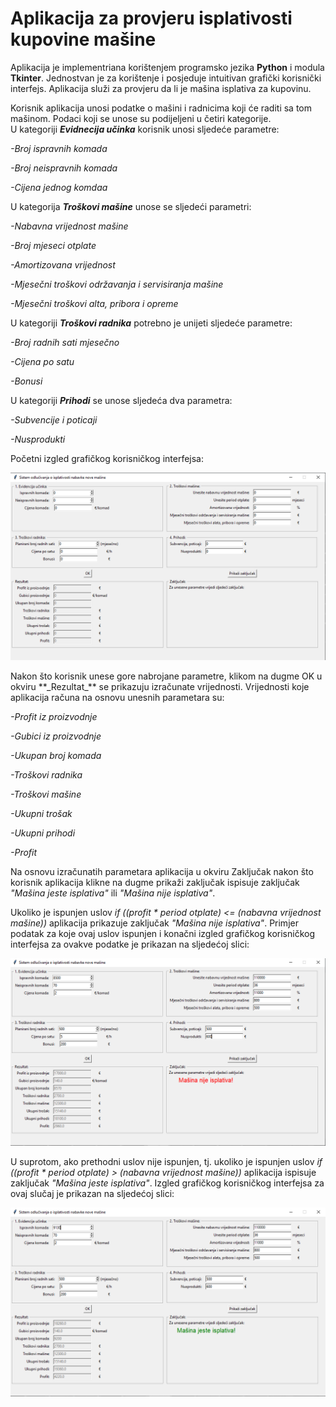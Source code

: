 # Aplikacija za provjeru isplativosti kupovine mašine

Aplikacija je implementriana korištenjem programsko jezika **Python** i modula **Tkinter**. Jednostvan je za korištenje i posjeduje intuitivan grafički korisnički interfejs. Aplikacija služi za provjeru da li je mašina isplativa za kupovinu. 

Korisnik aplikacija unosi podatke o mašini i radnicima koji će raditi sa tom mašinom. Podaci koji se unose su podijeljeni u četiri kategorije.  
U kategoriji **_Evidnecija učinka_** korisnik unosi sljedeće parametre:
  
  _-Broj ispravnih komada_
  
  _-Broj neispravnih komada_
  
  _-Cijena jednog komdaa_

U kategorija **_Troškovi mašine_** unose se sljedeći parametri:

  _-Nabavna vrijednost mašine_
  
  _-Broj mjeseci otplate_
  
  _-Amortizovana vrijednost_
  
  _-Mjesečni troškovi održavanja i servisiranja mašine_
  
  _-Mjesečni troškovi alta, pribora i opreme_
  
U kategoriji **_Troškovi radnika_** potrebno je unijeti sljedeće parametre:

  _-Broj radnih sati mjesečno_
  
  _-Cijena po satu_
  
  _-Bonusi_
  
U kategoriji **_Prihodi_** se unose sljedeća dva parametra:
  
  _-Subvencije i poticaji_
  
  _-Nusprodukti_
  

Početni izgled grafičkog korisničkog interfejsa:
<p align="left">
  <img src="https://raw.githubusercontent.com/velidp/Aplikacija-za-provjeru-isplativosti-kupovine-masine/master/Slike/GUI%201.png" width="800">
</p>
Nakon što korisnik unese gore nabrojane parametre, klikom na dugme OK u okviru **_Rezultat_** se prikazuju izračunate vrijednosti.
Vrijednosti koje aplikacija računa na osnovu unesnih parametara su:





  _-Profit iz proizvodnje_
  
  _-Gubici iz proizvodnje_
  
  _-Ukupan broj komada_
  
  _-Troškovi radnika_
  
  _-Troškovi mašine_
  
  _-Ukupni trošak_
  
  _-Ukupni prihodi_
  
  _-Profit_

Na osnovu izračunatih parametara aplikacija u okviru Zaključak nakon što korisnik aplikacija klikne na dugme prikaži zaključak ispisuje zaključak _"Mašina jeste isplativa"_ ili _"Mašina nije isplativa"_.

Ukoliko je ispunjen uslov _if ((profit * period otplate) <= (nabavna vrijednost mašine))_ aplikacija prikazuje zaključak _"Mašina nije isplativa"_.
Primjer podatak za koje ovaj uslov ispunjen i konačni izgled grafičkog korisničkog interfejsa za ovakve podatke je prikazan na sljedećoj slici:
<p align="left">
  <img src="https://raw.githubusercontent.com/velidp/Aplikacija-za-provjeru-isplativosti-kupovine-masine/master/Slike/GUI2.png" width="800">
</p>


U suprotom, ako prethodni uslov nije ispunjen, tj. ukoliko je ispunjen uslov _if ((profit * period otplate) > (nabavna vrijednost mašine))_ aplikacija ispisuje zaključak _"Mašina jeste isplativa"_.
Izgled grafičkog korisničkog interfejsa za ovaj slučaj je prikazan na sljedećoj slici:
<p align="left">
  <img src="https://raw.githubusercontent.com/velidp/Aplikacija-za-provjeru-isplativosti-kupovine-masine/master/Slike/GUI3.png" width="800">
</p>

